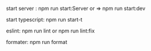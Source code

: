 start server : npm run start:Server
or => npm run start:dev

start typescript: npm run start-t


eslint: npm run lint
or
npm run lint:fix

formater:   npm run format

